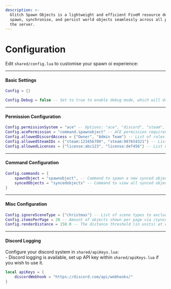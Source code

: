 ```yaml
---
description: >-
  Glitch Spawn Objects is a lightweight and efficient FiveM resource designed to
  spawn, synchronise, and persist world objects seamlessly across all players on
  the server.
---
```


# Configuration

Edit `shared/config.lua` to customise your spawn oi experience:

***

#### Basic Settings

```lua
Config = {}

Config.Debug = false -- Set to true to enable debug mode, which will draw markers for spawned objects.
```

***

#### Permission Configuration

```lua
Config.permissionSystem = "ace" -- Options: "ace", "discord", "steam", "license", "everyone"
Config.acePermission = "command.spawnobject" -- ACE permission required (only used when permissionSystem = "ace")
Config.allowedDiscordAccess = {"Owner", "Admin Team"} -- List of roles that are allowed access to commands (only used when permissionSystem = "discord") (Note: You need to implement your own Discord role checking logic)
Config.allowedSteamIDs = {"steam:123456789", "steam:987654321"} -- List of allowed Steam IDs (only used when permissionSystem = "steam")
Config.allowedLicenses = {"license:abc123", "license:def456"} -- List of allowed licenses (only used when permissionSystem = "license")
```

***

#### Command Configuration

```lua
Config.commands = {
    spawnObject = "spawnobject", -- Command to spawn a new synced object
    syncedObjects = "syncedobjects" -- Command to view all synced objects
}
```

***

#### Misc Configuration

```lua
Config.ignoreSceneType = {"christmas"} -- List of scene types to exclude from being loaded by this script.
Config.itemsPerPage = 20 -- Amount of objects shown per page via /syncedobjects
Config.renderDistance = 150.0 -- The distance threshold (in units) at which objects will be rendered. Modify this value to adjust the render distance.
```

***

#### Discord Logging

Configure your discord system in `shared/apiKeys.lua`:\
\- Discord logging is available, set up API key within `shared/apiKeys.lua` if you wish to use it.

```lua
local apiKeys = {
    discordWebhook = "https://discord.com/api/webhooks/" 
}
```
